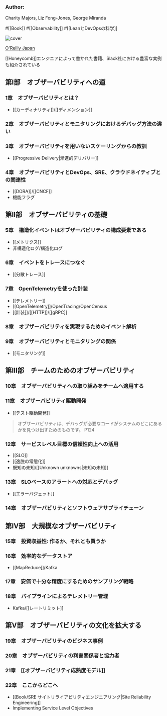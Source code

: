 ### Author:
Charity Majors, Liz Fong-Jones, George Miranda

#[[Book]] #[[Observability]] #[[LeanとDevOpsの科学]]

![cover](https://www.oreilly.co.jp/books/images/picture_large978-4-8144-0012-6.jpeg)

[O'Reilly Japan](https://www.oreilly.co.jp/books/9784814400126/)

[[Honeycomb]]エンジニアによって書かれた書籍、Slack社における豊富な実例も紹介されている

## 第Ⅰ部　オブザーバビリティへの道
### 1章　オブザーバビリティとは？
- [[カーディナリティ]]/[[ディメンション]]
### 2章　オブザーバビリティとモニタリングにおけるデバッグ方法の違い 
### 3章　オブザーバビリティを用いないスケーリングからの教訓
- [[Progressive Delivery|漸進的デリバリー]]
### 4章　オブザーバビリティとDevOps、SRE、クラウドネイティブとの関連性
- [[DORA]]/[[CNCF]]
- 機能フラグ
## 第Ⅱ部　オブザーバビリティの基礎 
### 5章　構造化イベントはオブザーバビリティの構成要素である
- [[メトリクス]]
- 非構造化ログ/構造化ログ
### 6章　イベントをトレースにつなぐ
- [[分散トレース]]
### 7章　OpenTelemetryを使った計装
- [[テレメトリー]]
- [[OpenTelemetry]]/OpenTracing/OpenCensus
- [[計装]]/[[HTTP]]/[[gRPC]]
### 8章　オブザーバビリティを実現するためのイベント解析
### 9章　オブザーバビリティとモニタリングの関係
- [[モニタリング]]
## 第Ⅲ部　チームのためのオブザーバビリティ 
### 10章　オブザーバビリティへの取り組みをチームへ適用する
### 11章　オブザーバビリティ駆動開発
- [[テスト駆動開発]]
> オブザーバビリティは、デバッグが必要なコードがシステムのどこにあるかを見つけ出すためのものです。
P124
### 12章　サービスレベル目標の信頼性向上への活用
- [[SLO]]
- [[逸脱の常態化]]
- 既知の未知/[[Unknown unknowns|未知の未知]]
### 13章　SLOベースのアラートへの対応とデバッグ
- [[エラーバジェット]]
### 14章　オブザーバビリティとソフトウェアサプライチェーン
## 第Ⅳ部　大規模なオブザーバビリティ 
### 15章　投資収益性: 作るか、それとも買うか
### 16章　効率的なデータストア
- [[MapReduce]]/Kafka
### 17章　安価で十分な精度にするためのサンプリング戦略
### 18章　パイプラインによるテレメトリー管理
- Kafka/[[レートリミット]]
## 第Ⅴ部　オブザーバビリティの文化を拡大する 
### 19章　オブザーバビリティのビジネス事例
### 20章　オブザーバビリティの利害関係者と協力者
### 21章　[[オブザーバビリティ成熟度モデル]]
### 22章　ここからどこへ
- [[Book/SRE サイトリライアビリティエンジニアリング|Site Reliability Engineering]]
- Implementing Service Level Objectives